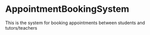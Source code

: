# AppointmentBookingSystem
This is the system for booking appointments between students and tutors/teachers
